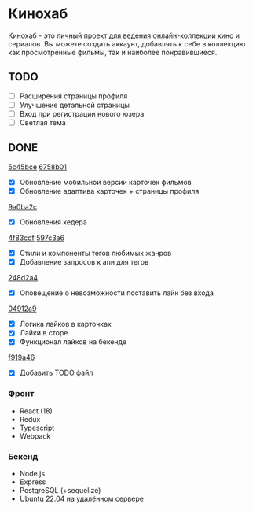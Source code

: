 # Кинохаб
Кинохаб - это личный проект для ведения онлайн-коллекции кино и сериалов.
Вы можете создать аккаунт, добавлять к себе в коллекцию как просмотренные фильмы, так и наиболее понравившиеся.

## TODO
- [ ] Расширения страницы профиля
- [ ] Улучшение детальной страницы
- [ ] Вход при регистрации нового юзера
- [ ] Светлая тема
## DONE

[5c45bce](https://github.com/tyradire/dev.danya-frontend/commit/5c45bcecdf0bf0f7df89870c11ea00665c4ca897)
[6758b01](https://github.com/tyradire/dev.danya-frontend/commit/6758b01ffbf92871eafd906aa68c7a5981d2057b)
- [x] Обновление мобильной версии карточек фильмов
- [x] Обновление адаптива карточек + страницы профиля

[9a0ba2c](https://github.com/tyradire/dev.danya-frontend/commit/9a0ba2c212d2a6542207d9eb620d7eafd64ed98e)
- [x] Обновления хедера

[4f83cdf](https://github.com/tyradire/dev.danya-frontend/commit/4f83cdf0f9495adf12eecdd94aa0d9b22aa28e1c)
[597c3a6](https://github.com/tyradire/dev.danya-frontend/commit/597c3a68fed47cb4255b6780eda50b2a7091c2ee)
- [x] Стили и компоненты тегов любимых жанров
- [x] Добавление запросов к апи для тегов

[248d2a4](https://github.com/tyradire/dev.danya-frontend/commit/248d2a493a64dc623ec10ca50ae93c3f7345213d)
- [x] Оповещение о невозможности поставить лайк без входа

[04912a9](https://github.com/tyradire/dev.danya-frontend/commit/04912a9d79cb3628e05499e561552ebeae8e4b57)
- [x]  Логика лайков в карточках
- [x]  Лайки в сторе
- [x]  Функционал лайков на бекенде

[f919a46](https://github.com/tyradire/dev.danya-frontend/commit/f919a46b5719bc6200e51edee11ea5bae3a793c0)
- [x] Добавить TODO файл

### Фронт
- React (18)
- Redux
- Typescript
- Webpack

### Бекенд
- Node.js
- Express
- PostgreSQL (+sequelize)
- Ubuntu 22.04 на удалённом сервере